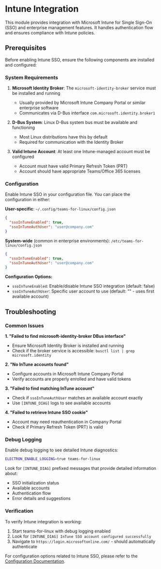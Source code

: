 # Intune Integration

This module provides integration with Microsoft Intune for Single Sign-On (SSO) and enterprise management features. It handles authentication flow and ensures compliance with Intune policies.

## Prerequisites

Before enabling Intune SSO, ensure the following components are installed and configured:

### System Requirements

1. **Microsoft Identity Broker**: The `microsoft-identity-broker` service must be installed and running
   - Usually provided by Microsoft Intune Company Portal or similar enterprise software
   - Communicates via D-Bus interface `com.microsoft.identity.broker1`

2. **D-Bus System**: Linux D-Bus system bus must be available and functioning
   - Most Linux distributions have this by default
   - Required for communication with the Identity Broker

3. **Valid Intune Account**: At least one Intune-managed account must be configured
   - Account must have valid Primary Refresh Token (PRT)
   - Account should have appropriate Teams/Office 365 licenses

### Configuration

Enable Intune SSO in your configuration file. You can place the configuration in either:

**User-specific**: `~/.config/teams-for-linux/config.json`
```json
{
  "ssoInTuneEnabled": true,
  "ssoInTuneAuthUser": "user@company.com"
}
```

**System-wide** (common in enterprise environments): `/etc/teams-for-linux/config.json`
```json
{
  "ssoInTuneEnabled": true,
  "ssoInTuneAuthUser": "user@company.com"
}
```

**Configuration Options:**
- `ssoInTuneEnabled`: Enable/disable Intune SSO integration (default: false)
- `ssoInTuneAuthUser`: Specific user account to use (default: "" - uses first available account)

## Troubleshooting

### Common Issues

**1. "Failed to find microsoft-identity-broker DBus interface"**
- Ensure Microsoft Identity Broker is installed and running
- Check if the broker service is accessible: `busctl list | grep microsoft.identity`

**2. "No InTune accounts found"**
- Configure accounts in Microsoft Intune Company Portal
- Verify accounts are properly enrolled and have valid tokens

**3. "Failed to find matching InTune account"**
- Check if `ssoInTuneAuthUser` matches an available account exactly
- Use `[INTUNE_DIAG]` logs to see available accounts

**4. "Failed to retrieve Intune SSO cookie"**
- Account may need reauthentication in Company Portal
- Check if Primary Refresh Token (PRT) is valid

### Debug Logging

Enable debug logging to see detailed Intune diagnostics:

```bash
ELECTRON_ENABLE_LOGGING=true teams-for-linux
```

Look for `[INTUNE_DIAG]` prefixed messages that provide detailed information about:
- SSO initialization status
- Available accounts
- Authentication flow
- Error details and suggestions

### Verification

To verify Intune integration is working:
1. Start teams-for-linux with debug logging enabled
2. Look for `[INTUNE_DIAG] InTune SSO account configured successfully`
3. Navigate to `https://login.microsoftonline.com/` - should automatically authenticate

For configuration options related to Intune SSO, please refer to the [Configuration Documentation](./configuration.md).